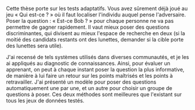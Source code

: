 Cette thèse porte sur les tests adaptatifs. Vous avez sûrement déjà joué au jeu « Qui est-ce ? » où il faut localiser l'individu auquel pense l'adversaire. Poser la question : « Est-ce Bob ? » pour chaque personne ne va pas permettre de gagner rapidement. Il vaut mieux poser des questions discriminantes, qui divisent au mieux l'espace de recherche en deux (si la moitié des candidats restants ont des lunettes, demander si la cible porte des lunettes sera utile).

J'ai recensé de tels systèmes utilisés dans diverses communautés, et je les ai appliqués au diagnostic de connaissances. Ainsi, pour évaluer un apprenant, on peut à chaque instant poser la question la plus informative, de manière à lui faire un retour sur les points maîtrisés et les points à retravailler. J'ai présenté un modèle pour poser des questions automatiquement une par une, et un autre pour choisir un groupe de questions à poser. Ces deux méthodes sont meilleures que l'existant sur tous les jeux de données testés.